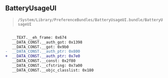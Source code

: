 ## BatteryUsageUI

> `/System/Library/PreferenceBundles/BatteryUsageUI.bundle/BatteryUsageUI`

```diff

   __TEXT.__eh_frame: 0x674
   __DATA_CONST.__auth_got: 0x1398
   __DATA_CONST.__got: 0x9b0
-  __DATA_CONST.__auth_ptr: 0x800
+  __DATA_CONST.__auth_ptr: 0x7e0
   __DATA_CONST.__const: 0x2f80
   __DATA_CONST.__cfstring: 0x7a00
   __DATA_CONST.__objc_classlist: 0x180

```
